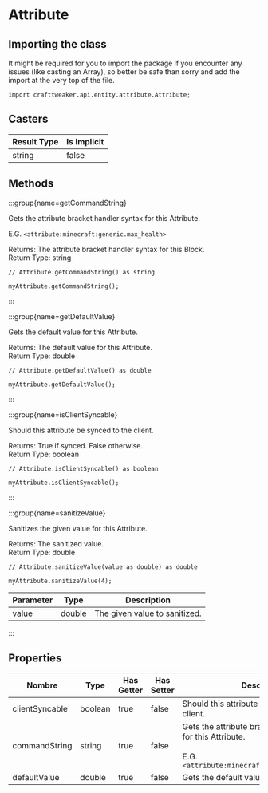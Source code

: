 # Attribute

## Importing the class

It might be required for you to import the package if you encounter any issues (like casting an Array), so better be safe than sorry and add the import at the very top of the file.
```zenscript
import crafttweaker.api.entity.attribute.Attribute;
```


## Casters

| Result Type | Is Implicit |
| ----------- | ----------- |
| string      | false       |

## Methods

:::group{name=getCommandString}

Gets the attribute bracket handler syntax for this Attribute.

 E.G. `<attribute:minecraft:generic.max_health>`

Returns: The attribute bracket handler syntax for this Block.  
Return Type: string

```zenscript
// Attribute.getCommandString() as string

myAttribute.getCommandString();
```

:::

:::group{name=getDefaultValue}

Gets the default value for this Attribute.

Returns: The default value for this Attribute.  
Return Type: double

```zenscript
// Attribute.getDefaultValue() as double

myAttribute.getDefaultValue();
```

:::

:::group{name=isClientSyncable}

Should this attribute be synced to the client.

Returns: True if synced. False otherwise.  
Return Type: boolean

```zenscript
// Attribute.isClientSyncable() as boolean

myAttribute.isClientSyncable();
```

:::

:::group{name=sanitizeValue}

Sanitizes the given value for this Attribute.

Returns: The sanitized value.  
Return Type: double

```zenscript
// Attribute.sanitizeValue(value as double) as double

myAttribute.sanitizeValue(4);
```

| Parameter | Type   | Description                   |
| --------- | ------ | ----------------------------- |
| value     | double | The given value to sanitized. |


:::


## Properties

| Nombre         | Type    | Has Getter | Has Setter | Description                                                                                                                                                   |
| -------------- | ------- | ---------- | ---------- | ------------------------------------------------------------------------------------------------------------------------------------------------------------- |
| clientSyncable | boolean | true       | false      | Should this attribute be synced to the client.                                                                                                                |
| commandString  | string  | true       | false      | Gets the attribute bracket handler syntax for this Attribute. <br />  <br />  E.G. <br />  `<attribute:minecraft:generic.max_health>` |
| defaultValue   | double  | true       | false      | Gets the default value for this Attribute.                                                                                                                    |

